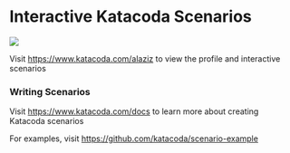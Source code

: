 # Interactive Katacoda Scenarios

[![](http://shields.katacoda.com/katacoda/alaziz/count.svg)](https://www.katacoda.com/alaziz "Get your profile on Katacoda.com")

Visit https://www.katacoda.com/alaziz to view the profile and interactive scenarios

### Writing Scenarios
Visit https://www.katacoda.com/docs to learn more about creating Katacoda scenarios

For examples, visit https://github.com/katacoda/scenario-example
